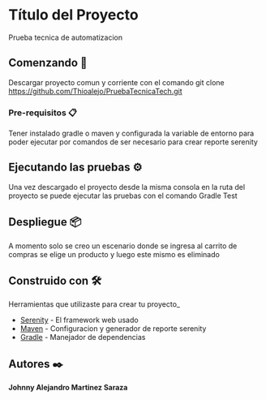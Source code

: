 # Título del Proyecto

Prueba tecnica de automatizacion

## Comenzando 🚀

Descargar proyecto comun y corriente con el comando git clone https://github.com/Thioalejo/PruebaTecnicaTech.git

### Pre-requisitos 📋

Tener instalado gradle o maven y configurada la variable de entorno para poder ejecutar por comandos de ser necesario para crear reporte serenity

## Ejecutando las pruebas ⚙️

Una vez descargado el proyecto desde la misma consola en la ruta del proyecto se puede ejecutar las pruebas con el comando Gradle Test


## Despliegue 📦

A momento solo se creo un escenario donde se ingresa al carrito de compras se elige un producto y luego este mismo es eliminado 

## Construido con 🛠️

Herramientas que utilizaste para crear tu proyecto_

* [Serenity](http://www.thucydides.info/#/) - El framework web usado
* [Maven](https://maven.apache.org/) - Configuracion y generador de reporte serenity
* [Gradle](https://gradle.org/) - Manejador de dependencias


## Autores ✒️

**Johnny Alejandro Martinez Saraza** 
